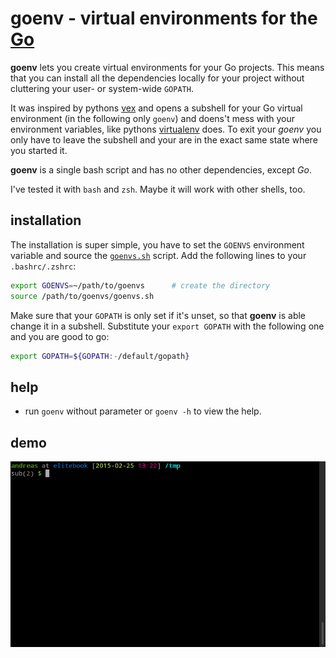 # goenv - virtual environments for the [Go](https://golang.org/)

**goenv** lets you create virtual environments for your Go projects. This means that you can install all the dependencies locally for your project without cluttering your user- or system-wide `GOPATH`.

It was inspired by pythons [vex](https://pypi.python.org/pypi/vex) and opens a subshell for your Go virtual environment (in the following only `goenv`) and doens't mess with your environment variables, like pythons [virtualenv](https://github.com/pypa/virtualenv) does. To exit your *goenv* you only have to leave the subshell and your are in the exact same state where you started it.

**goenv** is a single bash script and has no other dependencies, except *Go*.

I've tested it with `bash` and `zsh`. Maybe it will work with other shells, too.

## installation

The installation is super simple, you have to set the `GOENVS` environment variable and source the [`goenvs.sh`](goenvs.sh) script. Add the following lines to your `.bashrc/.zshrc`:

```sh
export GOENVS=~/path/to/goenvs      # create the directory
source /path/to/goenvs/goenvs.sh
```

Make sure that your `GOPATH` is only set if it's unset, so that **goenv** is able change it in a subshell. Substitute your `export GOPATH` with the following one and you are good to go:

```sh
export GOPATH=${GOPATH:-/default/gopath}
```

## help

- run `goenv` without parameter or `goenv -h` to view the help.

## demo

![goenv demo](demo.gif)

